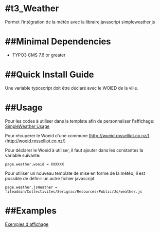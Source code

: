 #t3_Weather
==================================================

Permet l'intégration de la météo avec la libraire javascript simpleweather.js

##Minimal Dependencies
====================

* TYPO3 CMS 7.6 or greater

##Quick Install Guide
===================

Une variable typoscript doit être déclaré avec le WOIED de la ville.

##Usage
===================
Pour les codes à utiliser dans la template afin de personnaliser l'affichage:
[SimpleWeather Usage](http://simpleweatherjs.com/#usage)

Pour récuperer le Woeid d'une commune
[http://woeid.rosselliot.co.nz/](http://woeid.rosselliot.co.nz/)

Pour déclarer le Woeid à utiliser, il faut ajouter dans les constantes la variable suivante:
```
page.weather.woeid = XXXXXX
```
Pour utiliser un nouveau template de mise en forme de la météo, il est possible de définir un autre fichier javascript
```
page.weather.jsWeather = fileadmin/Collectivites/Serignac/Resources/Public/Js/weather.js
```
##Examples
===================
[Exemples d'affichage](https://github.com/CDG47-Dev/t3_Weather/tree/master/Examples)
